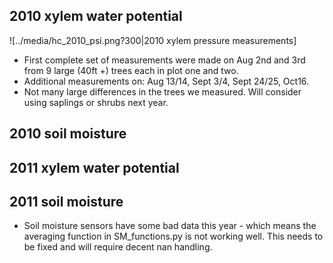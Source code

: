 ## 2010 xylem water potential

![../media/hc_2010_psi.png?300|2010 xylem pressure
measurements]

* First complete set of measurements were made on Aug 2nd and 3rd from 9 large (40ft +) trees each in plot one and two.
* Additional measurements on: Aug 13/14, Sept 3/4, Sept 24/25, Oct16.
* Not many large differences in the trees we measured. Will consider using saplings or shrubs next year.

## 2010 soil moisture

## 2011 xylem water potential

## 2011 soil moisture

* Soil moisture sensors have some bad data this year - which means the averaging function in SM_functions.py is not working well. This needs to be fixed and will require decent nan handling.
